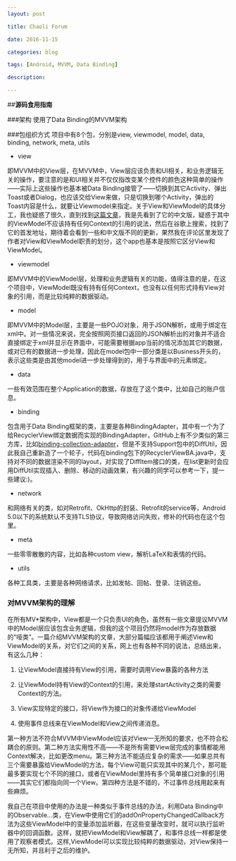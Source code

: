 ```yaml
---
layout: post

title: Chaoli Forum

date: 2016-11-15

categories: blog

tags: [Android, MVVM, Data Binding]

description: 

---
```


##**源码食用指南**

###架构
使用了Data Binding的MVVM架构

###包组织方式
项目中有8个包，分别是view, viewmodel, model, data, binding, network, meta, utils

* view

即MVVM中的View层，在MVVM中，View层应该负责和UI相关，和业务逻辑无关的操作，要注意的是和UI相关并不仅仅指改变某个控件的颜色这种简单的操作——实际上这些操作也基本被Data Binding接管了——切换到其它Activity、弹出Toast或者Dialog，也应该交给View来做，只是切换到哪个Activity，弹出的Toast内容是什么，就要让Viewmodel来指定。关于View和ViewModel的具体分工，我也疑惑了很久，直到找到[这篇文章](http://tech.vg.no/2015/07/17/android-databinding-goodbye-presenter-hello-viewmodel/)，我是先看到了它的中文版，疑惑于其中的ViewModel不应该持有任何Context的引用的说法，然后在谷歌上搜索，找到了它的首发地址，期待着会看到一些和中文版不同的更新，果然我在评论区里发现了作者对View和ViewModel职责的划分，这个app也基本是按照它区分View和ViewModel。

* viewmodel

即MVVM中的ViewModel层，处理和业务逻辑有关的功能，值得注意的是，在这个项目中，ViewModel既没有持有任何Context，也没有以任何形式持有View对象的引用，而是比较纯粹的数据驱动。

* model

即MVVM中的Model层，主要是一些POJO对象，用于JSON解析，或用于绑定在xml中。对一些情况来说，完全按照网页接口返回的JSON解析出的对象并不适合直接绑定于xml并显示在界面中，可能需要根据app当前的情况添加其它的数据，或对已有的数据进一步处理，因此在model包中一部分类是以Business开头的，表示这些类是由其他model进一步处理得到的，用于与界面中的元素绑定。

* data

一些有效范围在整个Application的数据，存放在了这个类中，比如自己的账户信息。

* binding

包含用于Data Binding框架的类，主要是各种BindingAdapter，其中有一个为了给RecyclerView绑定数据而实现的BindingAdapter，GitHub上有不少类似的第三方库，比如[binding-collection-adapter](https://github.com/evant/binding-collection-adapter)，但是不支持Support包中的DiffUtil，因此我自己重新造了一个轮子，代码在binding包下的RecyclerViewBA.java中，支持对不同的数据渲染不同的layout，对实现了DiffItem接口的类，在list更新时会应用DiffUtil实现插入、删除、移动的动画效果，有兴趣的同学可以参考一下，提一些建议:)。

* network

和网络有关的类，如对Retrofit、OkHttp的封装、Retrofit的service等，Android 5.0以下的系统默认不支持TLS协议，导致网络访问失败，修补的代码也在这个包里。

* meta

一些零零散散的内容，比如各种custom view，解析LaTeX和表情的代码。

* utils

各种工具类，主要是各种网络请求，比如发帖、回帖、登录、注销这些。

### 对MVVM架构的理解
在所有MV*架构中，View都是一个只负责UI的角色，虽然有一些文章提议MVVM中的Model层应该包含业务逻辑，但我的这个项目仍然将model作为存放数据的“哑类”。一篇介绍MVVM架构的文章，大部分篇幅应该都用于阐述View和ViewModel的关系，对它们之间的关系，网上也有各种不同的说法，总结出来，有这么几种：

1. 让ViewModel直接持有View的引用，需要时调用View暴露的各种方法

2. 让ViewModel持有View的Context的引用，来处理startActivity之类的需要Context的方法。

3. View实现特定的接口，将View作为接口的对象传递给ViewModel

4. 使用事件总线来在ViewModel和View之间传递消息。

第一种方法不符合MVVM中ViewModel应该对View一无所知的要求，也不符合松耦合的原则。第二种方法实用性不高——不是所有需要View层完成的事情都能用Context解决，比如更改menu。第三种方法不能适应复杂的需求——如果总共有三个需要暴露给ViewModel的方法，每个View可能只实现其中的某几个，那可能最多要实现七个不同的接口，或者在ViewModel里持有多个简单接口对象的引用——其实它们都指向同一个View。第四种方法是不错的，不过事件总线用起来有些麻烦。

我自己在项目中使用的办法是一种类似于事件总线的办法，利用Data Binding中的Observable...类，在View中使用它们的addOnPropertyChangedCallback方法为这些ViewModel中的变量添加监听器，在这些变量改变时，就可以执行监听器中的回调函数。这样，就把ViewModel和View解耦了，和事件总线一样都是使用了观察者模式。这样,ViewModel可以实现比较纯粹的数据驱动，对View保持一无所知，并且利于之后的维护。
